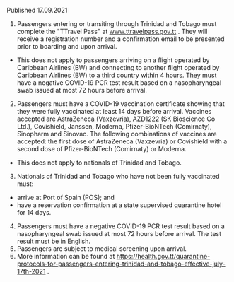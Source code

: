 Published 17.09.2021
1. Passengers entering or transiting through Trinidad and Tobago must complete the "TTravel Pass" at <a href="http://www.ttravelpass.gov.tt">www.ttravelpass.gov.tt</a> . They will receive a registration number and a confirmation email to be presented prior to boarding and upon arrival.
- This does not apply to passengers arriving on a flight operated by Caribbean Airlines (BW) and connecting to another flight operated by Caribbean Airlines (BW) to a third country within 4 hours. They must have a negative COVID-19 PCR test result based on a nasopharyngeal swab issued at most 72 hours before arrival.
2. Passengers must have a COVID-19 vaccination certificate showing that they were fully vaccinated at least 14 days before arrival. Vaccines accepted are AstraZeneca (Vaxzevria), AZD1222 (SK Bioscience Co Ltd.), Covishield, Janssen, Moderna, Pfizer-BioNTech (Comirnaty), Sinopharm and Sinovac. The following combinations of vaccines are accepted: the first dose of AstraZeneca (Vaxzevria) or Covishield with a second dose of Pfizer-BioNTech (Comirnaty) or Moderna.
- This does not apply to nationals of Trinidad and Tobago.
3. Nationals of Trinidad and Tobago who have not been fully vaccinated must:
- arrive at Port of Spain (POS); and
- have a reservation confirmation at a state supervised quarantine hotel for 14 days.
4. Passengers must have a negative COVID-19 PCR test result based on a nasopharyngeal swab issued at most 72 hours before arrival. The test result must be in English.
5. Passengers are subject to medical screening upon arrival.
6. More information can be found at <a href="https://health.gov.tt/quarantine-protocols-for-passengers-entering-trinidad-and-tobago-effective-july-17th-2021">https://health.gov.tt/quarantine-protocols-for-passengers-entering-trinidad-and-tobago-effective-july-17th-2021</a> .